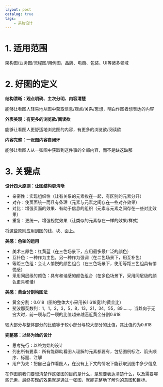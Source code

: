 ```yaml
---
layout: post   	
catalog: true 	
tags:
    - 系统设计
---
```



# 1. 适用范围

架构图/业务图/流程图/用例图，品牌、电商、包装、UI等诸多领域

# 2. 好图的定义

**结构清晰：观点明确、主次分明、内容清楚**

能够让看图人轻易地从图中获取信息/观点/关系/思想，明白作图者想表达的内容

**外表美观：有更多的浏览欲/阅读欲**

能够让看图人更舒适地浏览图的内容，有更多的浏览欲/阅读欲

**内容完整：一张图内容自闭环**

能够让看图人从一张图中获取到这件事的全部内容，而不是缺这缺那

# 3. 关键点

**设计四大原则：让图结构更清晰**

-   亲密性：实现组织性（让有关系的元素挨在一起，有区别的元素分开） 
-   对齐：使页面统一而且有条理（元素与元素之间存在一些对齐效果）
-   对比：增强页面的效果、有助于信息的组织（元素与元素之间存在一些对比效果）
-   重复：更统一，增强视觉效果（让类似的元素存在一样的效果/样式）

将这些原则应用到图的线、块、面上。

**美感：色轮的运用**

-   美术三原色：红黄蓝（在三色场景下，应用最多最广泛的颜色）
-   互补色：一种作为主色，另一种作为强调（在二色场景下，用互补色）
-   等距三色组：会让人愉悦的颜色组合（在三色场景下，使用等距三色组具有愉悦感）
-   采用同层级的颜色：具有和谐感的颜色组合（在多色场景下，采用同层级的颜色更具和谐）

**美感：黄金分割构图法**

-   黄金分割：0.618（图的整体大小采用长1.618宽1的黄金比）
-   斐波那契数列：1，1，2，3，5，8，13，21，34，55，89……，当趋向于无穷大时，前一项与后一项的比值越来越逼近黄金分割0.618

较大部分与整体部分的比值等于较小部分与较大部分的比值，其比值约为0.618

**完整感：以终为始的设计**

-   思考先行：以终为始的设计
-   列出所有要素：所有能帮助看图人理解的元素都要有，包括图例标注、箭头顺序、标题、注解
-   用户为先：把自己当作看图人，在没有上下文的情况下能获取到图中多少信息

在作图前我们要想清楚作这张图的目的是什么，是想要表达清楚什么，以及需要哪些元素，最终实现的效果就是通过一张图，就能完整地了解你的意图和目标。
